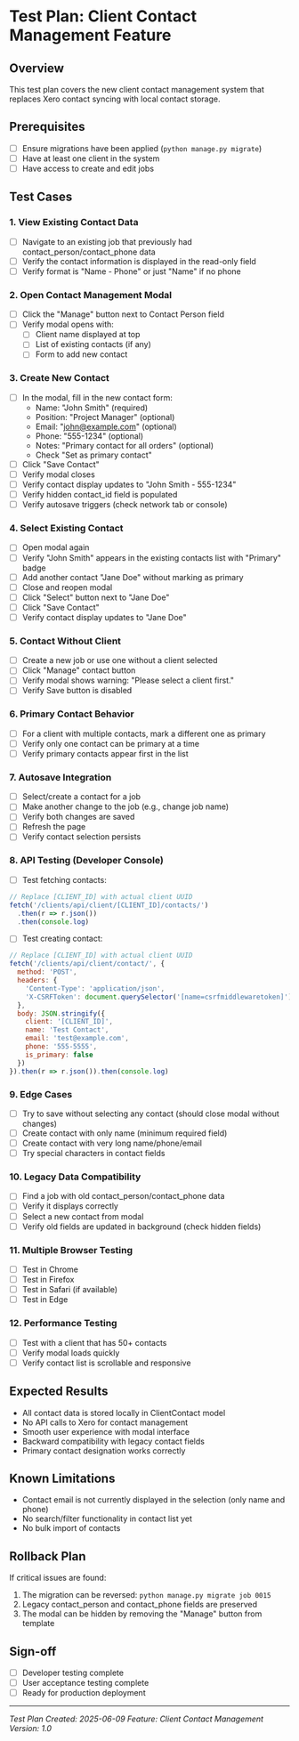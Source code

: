 # Test Plan: Client Contact Management Feature

## Overview
This test plan covers the new client contact management system that replaces Xero contact syncing with local contact storage.

## Prerequisites
- [ ] Ensure migrations have been applied (`python manage.py migrate`)
- [ ] Have at least one client in the system
- [ ] Have access to create and edit jobs

## Test Cases

### 1. View Existing Contact Data
- [ ] Navigate to an existing job that previously had contact_person/contact_phone data
- [ ] Verify the contact information is displayed in the read-only field
- [ ] Verify format is "Name - Phone" or just "Name" if no phone

### 2. Open Contact Management Modal
- [ ] Click the "Manage" button next to Contact Person field
- [ ] Verify modal opens with:
  - [ ] Client name displayed at top
  - [ ] List of existing contacts (if any)
  - [ ] Form to add new contact

### 3. Create New Contact
- [ ] In the modal, fill in the new contact form:
  - Name: "John Smith" (required)
  - Position: "Project Manager" (optional)
  - Email: "john@example.com" (optional)
  - Phone: "555-1234" (optional)
  - Notes: "Primary contact for all orders" (optional)
  - Check "Set as primary contact"
- [ ] Click "Save Contact"
- [ ] Verify modal closes
- [ ] Verify contact display updates to "John Smith - 555-1234"
- [ ] Verify hidden contact_id field is populated
- [ ] Verify autosave triggers (check network tab or console)

### 4. Select Existing Contact
- [ ] Open modal again
- [ ] Verify "John Smith" appears in the existing contacts list with "Primary" badge
- [ ] Add another contact "Jane Doe" without marking as primary
- [ ] Close and reopen modal
- [ ] Click "Select" button next to "Jane Doe"
- [ ] Click "Save Contact"
- [ ] Verify contact display updates to "Jane Doe"

### 5. Contact Without Client
- [ ] Create a new job or use one without a client selected
- [ ] Click "Manage" contact button
- [ ] Verify modal shows warning: "Please select a client first."
- [ ] Verify Save button is disabled

### 6. Primary Contact Behavior
- [ ] For a client with multiple contacts, mark a different one as primary
- [ ] Verify only one contact can be primary at a time
- [ ] Verify primary contacts appear first in the list

### 7. Autosave Integration
- [ ] Select/create a contact for a job
- [ ] Make another change to the job (e.g., change job name)
- [ ] Verify both changes are saved
- [ ] Refresh the page
- [ ] Verify contact selection persists

### 8. API Testing (Developer Console)
- [ ] Test fetching contacts:
```javascript
// Replace [CLIENT_ID] with actual client UUID
fetch('/clients/api/client/[CLIENT_ID]/contacts/')
  .then(r => r.json())
  .then(console.log)
```

- [ ] Test creating contact:
```javascript
// Replace [CLIENT_ID] with actual client UUID
fetch('/clients/api/client/contact/', {
  method: 'POST',
  headers: {
    'Content-Type': 'application/json',
    'X-CSRFToken': document.querySelector('[name=csrfmiddlewaretoken]').value
  },
  body: JSON.stringify({
    client: '[CLIENT_ID]',
    name: 'Test Contact',
    email: 'test@example.com',
    phone: '555-5555',
    is_primary: false
  })
}).then(r => r.json()).then(console.log)
```

### 9. Edge Cases
- [ ] Try to save without selecting any contact (should close modal without changes)
- [ ] Create contact with only name (minimum required field)
- [ ] Create contact with very long name/phone/email
- [ ] Try special characters in contact fields

### 10. Legacy Data Compatibility
- [ ] Find a job with old contact_person/contact_phone data
- [ ] Verify it displays correctly
- [ ] Select a new contact from modal
- [ ] Verify old fields are updated in background (check hidden fields)

### 11. Multiple Browser Testing
- [ ] Test in Chrome
- [ ] Test in Firefox
- [ ] Test in Safari (if available)
- [ ] Test in Edge

### 12. Performance Testing
- [ ] Test with a client that has 50+ contacts
- [ ] Verify modal loads quickly
- [ ] Verify contact list is scrollable and responsive

## Expected Results
- All contact data is stored locally in ClientContact model
- No API calls to Xero for contact management
- Smooth user experience with modal interface
- Backward compatibility with legacy contact fields
- Primary contact designation works correctly

## Known Limitations
- Contact email is not currently displayed in the selection (only name and phone)
- No search/filter functionality in contact list yet
- No bulk import of contacts

## Rollback Plan
If critical issues are found:
1. The migration can be reversed: `python manage.py migrate job 0015`
2. Legacy contact_person and contact_phone fields are preserved
3. The modal can be hidden by removing the "Manage" button from template

## Sign-off
- [ ] Developer testing complete
- [ ] User acceptance testing complete
- [ ] Ready for production deployment

---
*Test Plan Created: 2025-06-09*
*Feature: Client Contact Management*
*Version: 1.0*